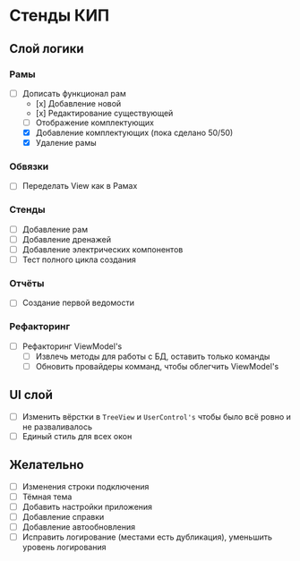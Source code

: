 # Стенды КИП

## Слой логики

### Рамы
- [ ] Дописать функционал рам 
  - [х] Добавление новой
  - [х] Редактирование существующей
  - [ ] Отображение комплектующих
  - [x] Добавление комплектующих  (пока сделано 50/50)
  - [x] Удаление рамы

### Обвязки
- [ ] Переделать View как в Рамах 

### Стенды 
- [ ] Добавление рам
- [ ] Добавление дренажей
- [ ] Добавление электрических компонентов
- [ ] Тест полного цикла создания

### Отчёты
- [ ] Создание первой ведомости

### Рефакторинг
- [ ] Рефакторинг ViewModel's
  - [ ] Извлечь методы для работы с БД, оставить только команды
  - [ ] Обновить провайдеры комманд, чтобы облегчить ViewModel's

## UI слой
- [ ] Изменить вёрстки в `TreeView` и `UserControl's` чтобы было всё ровно и не разваливалось
- [ ] Единый стиль для всех окон

## Желательно
- [ ] Изменения строки подключения
- [ ] Тёмная тема
- [ ] Добавить настройки приложения
- [ ] Добавление справки
- [ ] Добавление автообновления
- [ ] Исправить логирование (местами есть дубликация), уменьшить уровень логирования